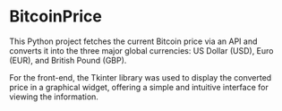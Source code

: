 # BitcoinPrice
This Python project fetches the current Bitcoin price via an API and converts it into the three major global currencies: US Dollar (USD), Euro (EUR), and British Pound (GBP). 

For the front-end, the Tkinter library was used to display the converted price in a graphical widget, offering a simple and intuitive interface for viewing the information.
